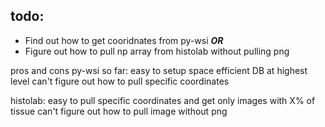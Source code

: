 ## todo:
 - Find out how to get cooridnates from py-wsi
 ___OR___
 - Figure out how to pull np array from histolab without pulling png
 
pros and cons py-wsi so far:
    easy to setup space efficient DB at highest level
    can't figure out how to pull specific coordinates
   
histolab:
    easy to pull specific coordinates and get only images with X% of tissue
    can't figure out how to pull image without png 
     